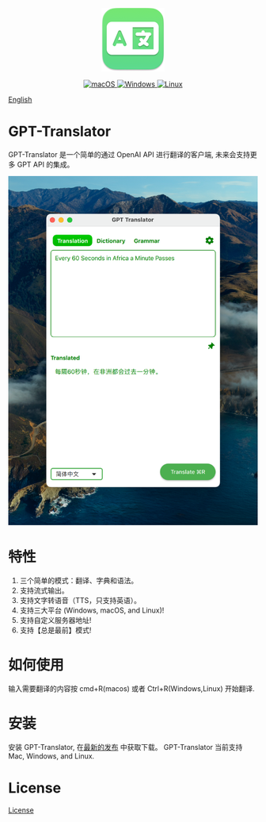 <!--
 * @Date: 2023-04-10 19:41:40
 * @LastEditors: JessGuo
 * @LastEditTime: 2023-04-13 23:07:45
 * @FilePath: /GPT_Translator/README_zh.md
-->

<p align="center">
  <a  target="_blank">
    <img alt="logo" width="128px" height="128px" src="https://raw.githubusercontent.com/JesseGuoX/GPT-Translator/master/GPT_Translator.png" />
  </a>
</p>


<p align="center">
 
  <a href="https://github.com/JesseGuoX/GPT-Translator/releases" target="_blank">
    <img alt="macOS" src="https://img.shields.io/badge/-macOS-black?style=flat-square&logo=apple&logoColor=white" />
  </a>

  <a href="https://github.com/JesseGuoX/GPT-Translator/releases" target="_blank">
    <img alt="Windows" src="https://img.shields.io/badge/-Windows-blue?style=flat-square&logo=windows&logoColor=white" />
  </a>

  <a href="https://github.com/JesseGuoX/GPT-Translator/releases" target="_blank">
    <img alt="Linux" src="https://img.shields.io/badge/-Linux-yellow?style=flat-square&logo=linux&logoColor=white" />
  </a>
</p>

[English](https://raw.githubusercontent.com/JesseGuoX/GPT-Translator/master/README.md)

# GPT-Translator

  GPT-Translator 是一个简单的通过 OpenAI API 进行翻译的客户端, 未来会支持更多 GPT API 的集成。

<p align="center">
  <a  target="_blank">
    <img alt="logo" width="512px" src="https://raw.githubusercontent.com/JesseGuoX/GPT-Translator/master/doc/screenshot.png" />
  </a>
</p>



# 特性

1. 三个简单的模式：翻译、字典和语法。
2. 支持流式输出。
3. 支持文字转语音（TTS，只支持英语）。
4. 支持三大平台 (Windows, macOS, and Linux)!
5. 支持自定义服务器地址!
6. 支持【总是最前】模式!

# 如何使用

  输入需要翻译的内容按 cmd+R(macos) 或者 Ctrl+R(Windows,Linux) 开始翻译.


# 安装

 安装 GPT-Translator, 在[最新的发布](https://github.com/JesseGuoX/GPT-Translator/releases/latest) 中获取下载。 GPT-Translator 当前支持 Mac, Windows, and Linux.

# License

[License](https://raw.githubusercontent.com/JesseGuoX/GPT-Translator/master/License)

